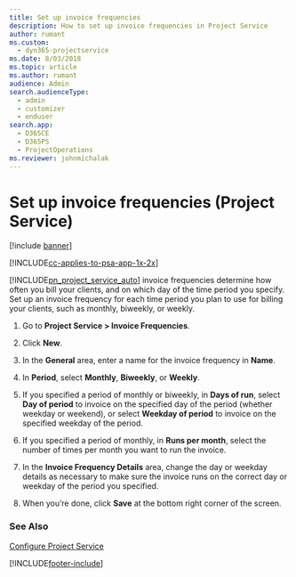 ```yaml
---
title: Set up invoice frequencies
description: How to set up invoice frequencies in Project Service
author: rumant
ms.custom: 
  - dyn365-projectservice
ms.date: 8/03/2018
ms.topic: article
ms.author: rumant
audience: Admin
search.audienceType: 
  - admin
  - customizer
  - enduser
search.app: 
  - D365CE
  - D365PS
  - ProjectOperations
ms.reviewer: johnmichalak
---
```

# Set up invoice frequencies (Project Service)

[!include [banner](../includes/psa-now-project-operations.md)]

[!INCLUDE[cc-applies-to-psa-app-1x-2x](../includes/cc-applies-to-psa-app-1x-2x.md)]

[!INCLUDE[pn_project_service_auto](../includes/pn-project-service-auto.md)] invoice frequencies determine how often you bill your clients, and on which day of the time period you specify. Set up an invoice frequency for each time period you plan to use for billing your clients, such as monthly, biweekly, or weekly.  
  
1.  Go to **Project Service > Invoice Frequencies**.  
  
2.  Click **New**.  
  
3.  In the **General** area, enter a name for the invoice frequency in **Name**.  
  
4.  In **Period**, select **Monthly**, **Biweekly**, or **Weekly**.  
  
5.  If you specified a period of monthly or biweekly, in **Days of run**, select **Day of period** to invoice on the specified day of the period (whether weekday or weekend), or select **Weekday of period** to invoice on the specified weekday of the period.  
  
6.  If you specified a period of monthly, in **Runs per month**, select the number of times per month you want to run the invoice.  
  
7.  In the **Invoice Frequency Details** area, change the day or weekday details as necessary to make sure the invoice runs on the correct day or weekday of the period you specified.  
  
8.  When you’re done, click **Save** at the bottom right corner of the screen.  
  
### See Also  
 [Configure Project Service](../psa/configure.md)


[!INCLUDE[footer-include](../includes/footer-banner.md)]
